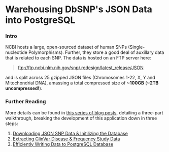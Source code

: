 # Warehousing DbSNP's JSON Data into PostgreSQL

### Intro
NCBI hosts a large, open-sourced dataset of human SNPs (Single-nucleotide Polymorphisms). Further, they store a good deal of auxillary data that is related to each SNP. The data is hosted on an FTP server here:

> ftp://ftp.ncbi.nlm.nih.gov/snp/.redesign/latest_release/JSON

and is split across 25 gzipped JSON files (Chromosomes 1-22, X, Y and Mitochondrial DNA), amassing a total compressed size of **~100GB** (**~2TB uncompressed!**).

### Further Reading
More details can be found in [this series of blog posts](http://localhost:4000/warehousing-DbSNP-Part-I-download-and-create-db), detailing a three-part walkthrough, breaking the development of this application down in three steps:
1. [Downloading JSON SNP Data & Initilizing the Database](http://thelaziestprogrammer.com/warehousing-DbSNP-Part-I-download-and-create-db)
2. [Extracting ClinVar Disease & Frequency Study Data](http://thelaziestprogrammer.com/warehousing-DbSNP-Part-II-parsing-RefSNP-JSON)
3. [Efficiently Writing Data to PostgreSQL Database](http://thelaziestprogrammer.com/warehousing-DbSNP-Part-III-bulk-inserting-SNP-data)
